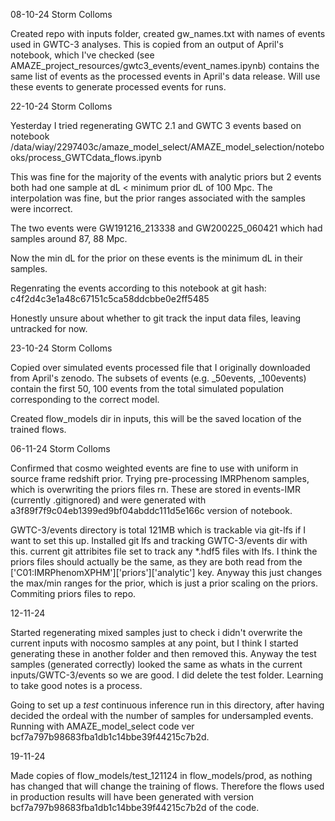 08-10-24 Storm Colloms

Created repo with inputs folder, created gw_names.txt with names of events used in GWTC-3 analyses. This is copied from an output of April's notebook, which I've checked 
(see AMAZE_project_resources/gwtc3_events/event_names.ipynb) contains the same list of events as the processed events in April's data release. Will use these events to generate processed events for runs.

22-10-24 Storm Colloms

Yesterday I tried regenerating GWTC 2.1 and GWTC 3 events based on notebook
/data/wiay/2297403c/amaze_model_select/AMAZE_model_selection/notebooks/process_GWTCdata_flows.ipynb

This was fine for the majority of the events with analytic priors but 2 events both had one sample at dL < minimum prior dL of 100 Mpc.
The interpolation was fine, but the prior ranges associated with the samples were incorrect.

The two events were GW191216_213338 and GW200225_060421 which had samples around 87, 88 Mpc.

Now the min dL for the prior on these events is the minimum dL in their samples.

Regenrating the events according to this notebook at git hash:
c4f2d4c3e1a48c67151c5ca58ddcbbe0e2ff5485

Honestly unsure about whether to git track the input data files, leaving untracked for now.

23-10-24 Storm Colloms

Copied over simulated events processed file that I originally downloaded from April's zenodo. The subsets of events (e.g. _50events, _100events)
contain the first 50, 100 events from the total simulated population corresponding to the correct model.

Created flow_models dir in inputs, this will be the saved location of the trained flows.

06-11-24 Storm Colloms

Confirmed that cosmo weighted events are fine to use with uniform in source frame redshift prior.
Trying pre-processing IMRPhenom samples, which is overwriting the priors files rn. These are stored in events-IMR (currently .gitignored) and were generated with a3f89f7f9c04eb1399ed9bf04abddc111d5e166c version of notebook.

GWTC-3/events directory is total 121MB which is trackable via git-lfs if I want to set this up.
Installed git lfs and tracking GWTC-3/events dir with this. current git attribites file set to track any 
*.hdf5 files with lfs.
I think the priors files should actually be the same, as they are both read from the ['C01:IMRPhenomXPHM']['priors']['analytic'] key. Anyway this just changes the max/min ranges for the prior, which is just a prior scaling on the priors.
Commiting priors files to repo.

12-11-24

Started regenerating mixed samples just to check i didn't overwrite the current inputs with nocosmo samples at any point, but I think I started generating these in another folder and then removed this. Anyway the test samples (generated correctly) looked the same as whats in the current inputs/GWTC-3/events so we are good. I did delete the test folder. Learning to take good notes is a process.

Going to set up a *test* continuous inference run in this directory, after having decided the ordeal with the number of samples for undersampled events. Running with AMAZE_model_select code ver bcf7a797b98683fba1db1c14bbe39f44215c7b2d.

19-11-24

Made copies of flow_models/test_121124 in flow_models/prod, as nothing has changed that will change the training of flows. Therefore the flows used in production results will have been generated with version bcf7a797b98683fba1db1c14bbe39f44215c7b2d of the code.
